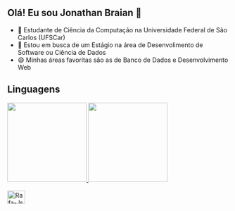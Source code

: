 ## Olá! Eu sou Jonathan Braian 👋

- 🌱 Estudante de Ciência da Computação na Universidade Federal de São Carlos (UFSCar)
- 🔭 Estou em busca de um Estágio na área de Desenvolimento de Software ou Ciência de Dados
- 😄 Minhas áreas favoritas são as de Banco de Dados e Desenvolvimento Web

## Linguagens

  <div>
    <a href="https://beacons.ai/JonathanBDias">
      <img height="180em" src="https://github-readme-stats.vercel.app/api?username=JonathanBDias&show_icons=true&theme=dark&include_all_commits&cont_private_true"/>
      <img height="180em" src="https://github-readme-stats.vercel.app/api/top-langs/?username=JonathanBDias&layout=compact&langs_count=16&theme=dark"/>
  </div>

  <div style="display: inline_block"><br>
      <img align="center" alt="Rafa-Js" height="30" width="40" src="https://cdn.jsdelivr.net/gh/devicons/devicon@latest/devicon.min.css"/>
  </div>
